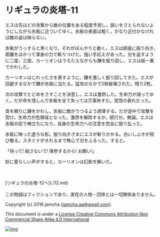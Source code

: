# リギュラの炎塔-11

エスは先ほどの攻撃から敵の位置をある程度予測し，狙いをさとられないよ  
うにしながら氷板に近づいてゆく。氷板の表面は粗く，かなり近付かなけれ  
ば敵の姿は映らない。  

氷板がうっすらと黒くなり，それがぼんやりと動く。エスは即座に振り向き，  
距離をはかって渾身の力で斬りつけた。強い手応えがあった。刃を返すよう  
に二度，三度。カーリオンはうろたえながらも鎌を振り回し，エスは紙一重  
でかわした。  

カーリオンはじれったさを表すように，鎌を激しく振り回してきた。エスが  
回避するなかで鎌が氷板に当たる。猛攻のなかで2枚破壊された。残り2枚。  

次の攻撃でとどめをさすことを決意し，エスは激昂した。生命力が減ってゆ  
く。だが命を惜しんで氷板を全て失っては万事休すだ。覚悟の表れだった。  

音を頼りに鎌をかわし，氷板に敵がうつるよう誘導する。だが途中で攻撃を  
受け，生命力が危険域となった。激昂を解除するか，続行か。無論。エスは  
氷板の前で棒立ちになり，自身の生命力への注意を完全に振り払った。  

氷板に映った虚ろな影。振り向きざまにエスが斬りかかる。白いしぶきが飛  
び散る。スタミナがきれるまで無心で刃をふるった。すると，  

「待って! 殺さないで! 降参するから! お願い!」  

妙に愛らしい声がすると，カーリオンは幻影を解いた。  

<br>  
<br>  
[リギュラの炎塔-12へ](./12.md)  

<br>  
<br>  
この物語はフィクションであり，実在の人物・団体とは一切関係ありません。  

Copyright (c) 2016 jamcha (jamcha.aa@gmail.com).  

This document is under a [License Creative Commons Attribution Non Commercial Share Alike 4.0 International](http://creativecommons.org/licenses/by-nc-sa/4.0/deed)  

[![img](http://i.creativecommons.org/l/by-nc-sa/3.0/80x15.png)](http://creativecommons.org/licenses/by-nc-sa/4.0/deed)